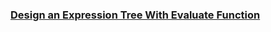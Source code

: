 ### [Design an Expression Tree With Evaluate Function](https://leetcode.com/problems/design-an-expression-tree-with-evaluate-function)

